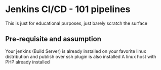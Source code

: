 # Jenkins CI/CD - 101 pipelines

This is just for educational purposes, just barely scratch the surface

## Pre-requisite and assumption

Your jenkins (Build Server) is already installed on your favorite linux distribution and publish over ssh plugin is also installed
A linux host with PHP already installed

